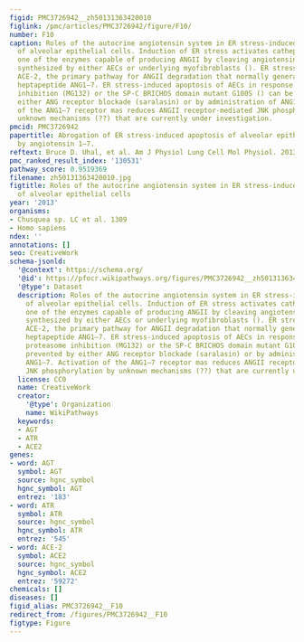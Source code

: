 ```yaml
---
figid: PMC3726942__zh50131363420010
figlink: /pmc/articles/PMC3726942/figure/F10/
number: F10
caption: Roles of the autocrine angiotensin system in ER stress-induced apoptosis
  of alveolar epithelial cells. Induction of ER stress activates cathepsin D (CAT-D),
  one of the enzymes capable of producing ANGII by cleaving angiotensinogen (AGT)
  synthesized by either AECs or underlying myofibroblasts (). ER stress also decreases
  ACE-2, the primary pathway for ANGII degradation that normally generates the antiapoptotic
  heptapeptide ANG1–7. ER stress-induced apoptosis of AECs in response to either proteasome
  inhibition (MG132) or the SP-C BRICHOS domain mutant G100S () can be prevented by
  either ANG receptor blockade (saralasin) or by administration of ANG1–7. Activation
  of the ANG1–7 receptor mas reduces ANGII receptor-mediated JNK phosphorylation by
  unknown mechanisms (??) that are currently under investigation.
pmcid: PMC3726942
papertitle: Abrogation of ER stress-induced apoptosis of alveolar epithelial cells
  by angiotensin 1–7.
reftext: Bruce D. Uhal, et al. Am J Physiol Lung Cell Mol Physiol. 2013 Jul 1;305(1):L33-L41.
pmc_ranked_result_index: '130531'
pathway_score: 0.9519369
filename: zh50131363420010.jpg
figtitle: Roles of the autocrine angiotensin system in ER stress-induced apoptosis
  of alveolar epithelial cells
year: '2013'
organisms:
- Chusquea sp. LC et al. 1309
- Homo sapiens
ndex: ''
annotations: []
seo: CreativeWork
schema-jsonld:
  '@context': https://schema.org/
  '@id': https://pfocr.wikipathways.org/figures/PMC3726942__zh50131363420010.html
  '@type': Dataset
  description: Roles of the autocrine angiotensin system in ER stress-induced apoptosis
    of alveolar epithelial cells. Induction of ER stress activates cathepsin D (CAT-D),
    one of the enzymes capable of producing ANGII by cleaving angiotensinogen (AGT)
    synthesized by either AECs or underlying myofibroblasts (). ER stress also decreases
    ACE-2, the primary pathway for ANGII degradation that normally generates the antiapoptotic
    heptapeptide ANG1–7. ER stress-induced apoptosis of AECs in response to either
    proteasome inhibition (MG132) or the SP-C BRICHOS domain mutant G100S () can be
    prevented by either ANG receptor blockade (saralasin) or by administration of
    ANG1–7. Activation of the ANG1–7 receptor mas reduces ANGII receptor-mediated
    JNK phosphorylation by unknown mechanisms (??) that are currently under investigation.
  license: CC0
  name: CreativeWork
  creator:
    '@type': Organization
    name: WikiPathways
  keywords:
  - AGT
  - ATR
  - ACE2
genes:
- word: AGT
  symbol: AGT
  source: hgnc_symbol
  hgnc_symbol: AGT
  entrez: '183'
- word: ATR
  symbol: ATR
  source: hgnc_symbol
  hgnc_symbol: ATR
  entrez: '545'
- word: ACE-2
  symbol: ACE2
  source: hgnc_symbol
  hgnc_symbol: ACE2
  entrez: '59272'
chemicals: []
diseases: []
figid_alias: PMC3726942__F10
redirect_from: /figures/PMC3726942__F10
figtype: Figure
---
```

